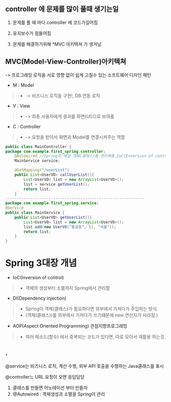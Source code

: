 ## controller 에 문제를 많이 풀때 생기는일
1. 문제를 풀 때 마다 controller 에 코드가길어짐

2. 유지보수가 힘들어짐

3. 문제를 해결하기위해 *MVC 아키텍쳐 가 생겨남

## MVC(Model-View-Controller)아키텍쳐
-> 프로그래밍 로직을 서로 영향 없이 쉽게 고칠수 있는 소프트웨어 디자인 패턴

+ M : Model  
>+ -> 비즈니스 로직을 구현!, DB 연동 로직

+ V : View
>+ -> 최종 사용자에게 결과를 화면(UI)으로 보여줌

+ C : Controller
>+ -> 요청을 받아서 화면과 Model를 연결시켜주는 역할

~~~java
public class MainController {
package com.example.first_spring.controller;
	@Autowired //Spring이 해당 객체(클레스)를 관리해줌.IoC(Inversion of control)
	MainService service;

    @GetMapping("/userList")
	public List<UserVO> callUserList(){
		List<UserVO> list = new ArrayList<UserVO>();
		list = service.getUserList();
		return list;
	}
-------------------------------------------------------------    
package com.example.first_spring.service;
@Service
public class MainService {
	public List<UserVO> getUserList(){
		List<UserVO> list = new ArrayList<UserVO>();
		list.add(new UserVO("홍길동", 51, "서울"));
		return list;
	}
}
~~~

# Spring 3대장 개념

+ IoC(Inversion of control)
>- 객체의 생성부터 소멸까지 Spring에서 관리함

+ DI(Dependency injection)
>  - Spring이 객체(클래스)가 필요하다면 외부에서 가져다가 주입하는 방식. 
>  - (객체(클래스))를 외부에서 가져다가 쓰기떄문에 new 연산자가 사라짐.)

+ AOP(Aspect Oriented Programming) 관점지향프로그래밍
> - 여러 메소드(함수) 에서 중복되는 코드가 있다면, 따로 모아서 재활용 하는것.

## .
@service는 비즈니스 로직, 계산 수행, 외부 API 호출을 수행하는 Java클래스를 표시

@controller느 URL 요청이 오면 응답담당

1. 클래스를 만들면 어노테이션 부터 만들자
2. @Autowired : 객체생성과 소멸을 Spring이 관리
